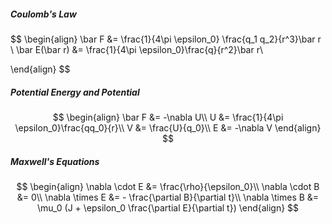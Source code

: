 ##### Coulomb's Law

$$
\begin{align}
\bar F &= \frac{1}{4\pi \epsilon_0} \frac{q_1 q_2}{r^3}\bar r \\
\bar E(\bar r) &= \frac{1}{4\pi \epsilon_0}\frac{q}{r^2}\bar r\\

\end{align}
$$

##### Potential Energy and Potential

$$
\begin{align}
\bar F &= -\nabla U\\
U &= \frac{1}{4\pi \epsilon_0}\frac{qq_0}{r}\\
V &= \frac{U}{q_0}\\
E &= -\nabla V
\end{align}
$$
##### Maxwell's Equations

$$
\begin{align}
\nabla \cdot E &= \frac{\rho}{\epsilon_0}\\
\nabla \cdot B &= 0\\
\nabla \times E &= - \frac{\partial B}{\partial t}\\
\nabla \times B &= \mu_0 (J + \epsilon_0 \frac{\partial E}{\partial t})
\end{align}
$$

